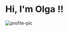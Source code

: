 <!DOCTYPE html>
<html lang="en">
<head>
    <meta charset="UTF-8">    <meta name="viewport" content="width=device-width, initial-scale=1.0">
    <title>my portfolio site</title>
    <link rel="stylesheet" href="styles/main.css">
    <link href="https://fonts.googleapis.com/css?family=Lobster|Nosifer" rel="stylesheet">
</head>
<body>
        <div class="img wight:300px; height:400px">
        <h1> Hi, I'm Olga !!</h1>
         <span> <img src="DSC_0460.JPG" alt="profile-pic"></span>
    </div>
</body>
</html>
